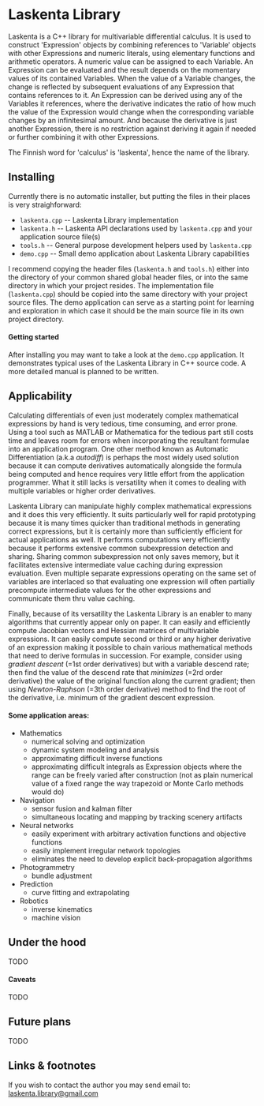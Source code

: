 # Laskenta Library

Laskenta is a C++ library for multivariable differential calculus.  It is used to construct 'Expression' objects by combining references to 'Variable' objects with other Expressions and numeric literals, using elementary functions and arithmetic operators.  A numeric value can be assigned to each Variable.  An Expression can be evaluated and the result depends on the momentary values of its contained Variables.  When the value of a Variable changes, the change is reflected by subsequent evaluations of any Expression that contains references to it.  An Expression can be derived using any of the Variables it references, where the derivative indicates the ratio of how much the value of the Expression would change when the corresponding variable changes by an infinitesimal amount.  And because the derivative is just another Expression, there is no restriction against deriving it again if needed or further combining it with other Expressions.

The Finnish word for 'calculus' is 'laskenta', hence the name of the library.

## Installing
Currently there is no automatic installer, but putting the files in their places is very straighforward:

- `laskenta.cpp` -- Laskenta Library implementation
- `laskenta.h` -- Laskenta API declarations used by `laskenta.cpp` and your application source file(s)
- `tools.h` -- General purpose development helpers used by `laskenta.cpp`
- `demo.cpp` -- Small demo application about Laskenta Library capabilities

I recommend copying the header files (`laskenta.h` and `tools.h`) either into the directory of your common shared global header files, or into the same directory in which your project resides.  The implementation file (`laskenta.cpp`) should be copied into the same directory with your project source files.  The demo application can serve as a starting point for learning and exploration in which case it should be the main source file in its own project directory.

#### Getting started
After installing you may want to take a look at the `demo.cpp` application.  It demonstrates typical uses of the Laskenta Library in C++ source code.  A more detailed manual is planned to be written.

## Applicability
Calculating differentials of even just moderately complex mathematical expressions by hand is very tedious, time consuming, and error prone.  Using a tool such as MATLAB or Mathematica for the tedious part still costs time and leaves room for errors when incorporating the resultant formulae into an application program.  One other method known as Automatic Differentiation (a.k.a *autodiff*) is perhaps the most widely used solution because it can compute derivatives automatically alongside the formula being computed and hence requires very little effort from the application programmer.  What it still lacks is versatility when it comes to dealing with multiple variables or higher order derivatives.

Laskenta Library can manipulate highly complex mathematical expressions and it does this very efficiently.  It suits particularly well for rapid prototyping because it is many times quicker than traditional methods in generating correct expressions, but it is certainly more than sufficiently efficient for actual applications as well.  It performs computations very efficiently because it performs extensive common subexpression detection and sharing.  Sharing common subexpression not only saves memory, but it facilitates extensive intermediate value caching during expression evaluation.  Even multiple separate expressions operating on the same set of variables are interlaced so that evaluating one expression will often partially precompute intermediate values for the other expressions and communicate them thru value caching.

Finally, because of its versatility the Laskenta Library is an enabler to many algorithms that currently appear only on paper.  It can easily and efficiently compute Jacobian vectors and Hessian matrices of multivariable expressions.  It can easily compute second or third or any higher derivative of an expression making it possible to chain various mathematical methods that need to derive formulas in succession.  For example, consider using *gradient descent* (=1st order derivatives) but with a variable descend rate; then find the value of the descend rate that *minimizes* (=2rd order derivative) the value of the original function along the current gradient; then using *Newton-Raphson* (=3th order derivative) method to find the root of the derivative, i.e. minimum of the gradient descent expression.

#### Some application areas:
* Mathematics
  * numerical solving and optimization
  * dynamic system modeling and analysis
  * approximating difficult inverse functions
  * approximating difficult integrals as Expression objects where the range can be freely varied after construction (not as plain numerical value of a fixed range the way trapezoid or Monte Carlo methods would do)
* Navigation
  * sensor fusion and kalman filter
  * simultaneous locating and mapping by tracking scenery artifacts
* Neural networks
  * easily experiment with arbitrary activation functions and objective functions
  * easily implement irregular network topologies
  * eliminates the need to develop explicit back-propagation algorithms
* Photogrammetry
  * bundle adjustment
* Prediction
  * curve fitting and extrapolating
* Robotics
  * inverse kinematics
  * machine vision

## Under the hood
TODO

#### Caveats
TODO

## Future plans
TODO

## Links & footnotes

If you wish to contact the author you may send email to: laskenta.library@gmail.com
